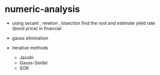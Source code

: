 # numeric-analysis

- using secant , newton , bisection find the root and estimate yield rate (bond price) in financial

- gauss elimination

- iterative methods 
  - Jacobi
  - Gauss-Seidel
  - SOR
